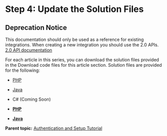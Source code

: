 # Step 4: Update the Solution Files

## Deprecation Notice

This documentation should only be used as a reference for existing integrations. When creating a new integration you should use the 2.0 APIs. [2.0 API documentation](/analytics-apis/docs/2.0/)
 

For each article in this series, you can download the solution files provided in the Download code files for this article section. Solution files are provided for the following:

-   [PHP](c_PHP.md#) 
-   [Java](c_Java.md#) 
-   C\# \(Coming Soon\)

-   **[PHP](c_PHP.md)**  
 
-   **[Java](c_Java.md)**  
 

**Parent topic:** [Authentication and Setup Tutorial](c_Authentication_and_Setup.md)

